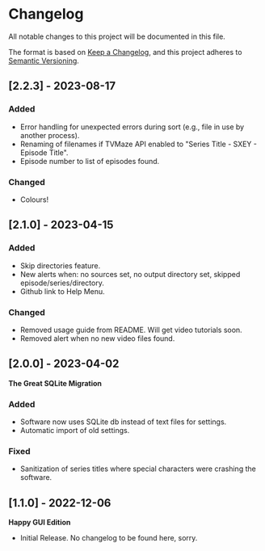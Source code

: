 # Changelog

All notable changes to this project will be documented in this file.

The format is based on [Keep a Changelog](https://keepachangelog.com/en/1.0.0/),
and this project adheres to [Semantic Versioning](https://semver.org/spec/v2.0.0.html).

## [2.2.3] - 2023-08-17

### Added

- Error handling for unexpected errors during sort (e.g., file in use by another process).
- Renaming of filenames if TVMaze API enabled to "Series Title - SXEY - Episode Title".
- Episode number to list of episodes found.

### Changed

- Colours!

## [2.1.0] - 2023-04-15

### Added

- Skip directories feature.
- New alerts when: no sources set, no output directory set, skipped episode/series/directory.
- Github link to Help Menu.

### Changed

- Removed usage guide from README. Will get video tutorials soon.
- Removed alert when no new video files found.

## [2.0.0] - 2023-04-02

**The Great SQLite Migration**

### Added

- Software now uses SQLite db instead of text files for settings.
- Automatic import of old settings.

### Fixed

- Sanitization of series titles where special characters were crashing the software.

## [1.1.0] - 2022-12-06

**Happy GUI Edition**

- Initial Release. No changelog to be found here, sorry.